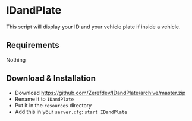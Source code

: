 # IDandPlate
This script will display your ID and your vehicle plate if inside a vehicle.


## Requirements
Nothing

## Download & Installation

- Download https://github.com/Zerefdev/IDandPlate/archive/master.zip
- Rename it to `IDandPlate`
- Put it in the `resources` directory
- Add this in your `server.cfg`: `start IDandPlate`

